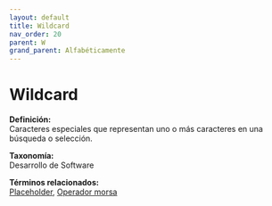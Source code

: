 ```yaml
---
layout: default
title: Wildcard
nav_order: 20
parent: W
grand_parent: Alfabéticamente
---
```


# Wildcard

**Definición:**  
Caracteres especiales que representan uno o más caracteres en una búsqueda o selección.

**Taxonomía:**  
Desarrollo de Software

**Términos relacionados:**  
[Placeholder](https://maleniski.github.io/diccionario-angl-tec-mx/docs/alfabeticamente/P/placeholder.html), [Operador morsa](https://maleniski.github.io/diccionario-angl-tec-mx/docs/alfabeticamente/O/operador-morsa.html)
